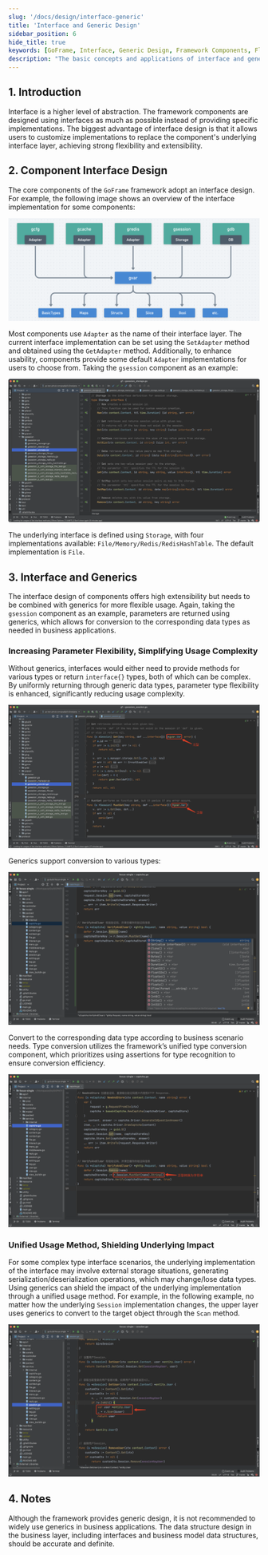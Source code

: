 ```yaml
---
slug: '/docs/design/interface-generic'
title: 'Interface and Generic Design'
sidebar_position: 6
hide_title: true
keywords: [GoFrame, Interface, Generic Design, Framework Components, Flexibility, Extensibility, Adapter, gsession, Storage Implementation, Data Type Conversion]
description: "The basic concepts and applications of interface and generic design in the GoFrame framework, emphasizing the flexibility and extensibility brought by interface design, using generics to enhance parameter flexibility while simplifying usage complexity. In practical applications, flexible component interface layer design is achieved through Adapter with multiple default implementations to choose from."
---
```


## 1. Introduction

Interface is a higher level of abstraction. The framework components are designed using interfaces as much as possible instead of providing specific implementations. The biggest advantage of interface design is that it allows users to customize implementations to replace the component's underlying interface layer, achieving strong flexibility and extensibility.

## 2. Component Interface Design

The core components of the `GoFrame` framework adopt an interface design. For example, the following image shows an overview of the interface implementation for some components:

![](/markdown/f7c64eb343963d83adee0800a7774045.png)

Most components use `Adapter` as the name of their interface layer. The current interface implementation can be set using the `SetAdapter` method and obtained using the `GetAdapter` method. Additionally, to enhance usability, components provide some default `Adapter` implementations for users to choose from. Taking the `gsession` component as an example:

![](/markdown/5b6e3ff29277e5e5bd32707d9a29bf4c.png)

The underlying interface is defined using `Storage`, with four implementations available: `File/Memory/Redis/RedisHashTable`. The default implementation is `File`.

## 3. Interface and Generics

The interface design of components offers high extensibility but needs to be combined with generics for more flexible usage. Again, taking the `gsession` component as an example, parameters are returned using generics, which allows for conversion to the corresponding data types as needed in business applications.

### Increasing Parameter Flexibility, Simplifying Usage Complexity

Without generics, interfaces would either need to provide methods for various types or return `interface{}` types, both of which can be complex. By uniformly returning through generic data types, parameter type flexibility is enhanced, significantly reducing usage complexity.

![](/markdown/b8a2950b795cf7cb987cbfa7a305ff72.png)

Generics support conversion to various types:

![](/markdown/76fcb2211bfb4d98a88bdb9d1288b574.png)

Convert to the corresponding data type according to business scenario needs. Type conversion utilizes the framework’s unified type conversion component, which prioritizes using assertions for type recognition to ensure conversion efficiency.

![](/markdown/4605ec6822024dd52fe79ea75d6497d9.png)

### Unified Usage Method, Shielding Underlying Impact

For some complex type interface scenarios, the underlying implementation of the interface may involve external storage situations, generating serialization/deserialization operations, which may change/lose data types. Using generics can shield the impact of the underlying implementation through a unified usage method. For example, in the following example, no matter how the underlying `Session` implementation changes, the upper layer uses generics to convert to the target object through the `Scan` method.

![](/markdown/de4f942e624d5e30a40f7d9d087c35fc.png)

## 4. Notes

Although the framework provides generic design, it is not recommended to widely use generics in business applications. The data structure design in the business layer, including interfaces and business model data structures, should be accurate and definite.